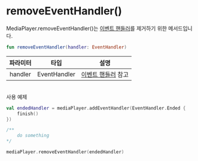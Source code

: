 # removeEventHandler()

MediaPlayer.removeEventHandler()는 [이벤트 핸들러](../event_handlers/home.md)를 제거하기 위한 메서드입니다.
```kotlin
fun removeEventHandler(handler: EventHandler)
```

|파라미터|타입|설명|
|:---:|:--:|---|
|handler|EventHandler|[이벤트 핸들러](../event_handlers/home.md) 참고|

\
사용 예제
```kotlin
val endedHandler = mediaPlayer.addEventHandler(EventHandler.Ended {
    finish()
})

/**
	do something
*/

mediaPlayer.removeEventHandler(endedHandler)
```
